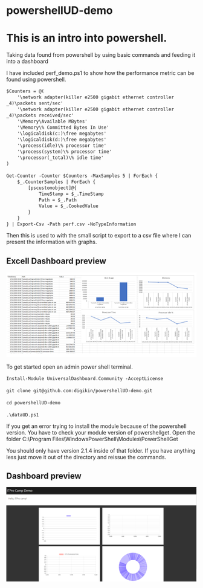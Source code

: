 # powershellUD-demo

# This is an intro into powershell.

Taking data found from powershell by using basic commands and feeding it into a dashboard

I have included perf_demo.ps1 to show how the performance metric can be found using powershell.

```
$Counters = @(
    '\network adapter(killer e2500 gigabit ethernet controller _4)\packets sent/sec'
    '\network adapter(killer e2500 gigabit ethernet controller _4)\packets received/sec'
    '\Memory\Available MBytes'
    '\Memory\% Committed Bytes In Use'
    '\logicaldisk(c:)\free megabytes'
    '\logicaldisk(d:)\free megabytes'
    '\process(idle)\% processor time'
    '\process(system)\% processor time'
    '\processor(_total)\% idle time'
)

Get-Counter -Counter $Counters -MaxSamples 5 | ForEach {
    $_.CounterSamples | ForEach {
        [pscustomobject]@{
            TimeStamp = $_.TimeStamp
            Path = $_.Path
            Value = $_.CookedValue
        }
    }
} | Export-Csv -Path perf.csv -NoTypeInformation
```


Then this is used to with the small script to export to a csv file where I can present the information with graphs. 

## Excell Dashboard preview 
![Excell Dashboard](/assets/images/excel-dashboard.PNG "Excell dashboard preview")



To get started open an admin power shell terminal.
```
Install-Module UniversalDashboard.Community -AcceptLicense

git clone git@github.com:digikin/powershellUD-demo.git

cd powershellUD-demo

.\dataUD.ps1
```

If you get an error trying to install the module because of the powershell version.
You have to check your module version of powershellget.
Open the folder C:\Program Files\WindowsPowerShell\Modules\PowerShellGet

You should only have version 2.1.4 inside of that folder.  If you have anything less just move it out of the directory and reissue the commands.  

## Dashboard preview 
![PoshUD Dashboard](/assets/images/dashboard.PNG "PoshUD preview")
